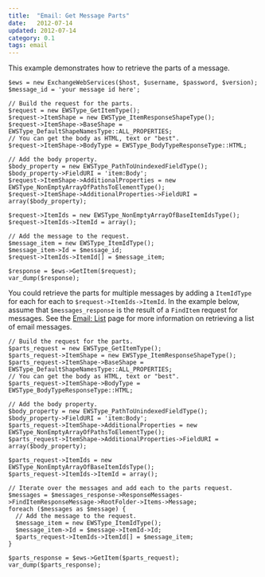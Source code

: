 ```yaml
---
title:  "Email: Get Message Parts"
date:   2012-07-14
updated: 2012-07-14
category: 0.1
tags: email
---
```

This example demonstrates how to retrieve the parts of a message.

```php?start_inline=1
$ews = new ExchangeWebServices($host, $username, $password, $version);
$message_id = 'your message id here';

// Build the request for the parts.
$request = new EWSType_GetItemType();
$request->ItemShape = new EWSType_ItemResponseShapeType();
$request->ItemShape->BaseShape = EWSType_DefaultShapeNamesType::ALL_PROPERTIES;
// You can get the body as HTML, text or "best".
$request->ItemShape->BodyType = EWSType_BodyTypeResponseType::HTML;

// Add the body property.
$body_property = new EWSType_PathToUnindexedFieldType();
$body_property->FieldURI = 'item:Body';
$request->ItemShape->AdditionalProperties = new EWSType_NonEmptyArrayOfPathsToElementType();
$request->ItemShape->AdditionalProperties->FieldURI = array($body_property);

$request->ItemIds = new EWSType_NonEmptyArrayOfBaseItemIdsType();
$request->ItemIds->ItemId = array();

// Add the message to the request.
$message_item = new EWSType_ItemIdType();
$message_item->Id = $message_id;
$request->ItemIds->ItemId[] = $message_item;

$response = $ews->GetItem($request);
var_dump($response);
```

You could retrieve the parts for multiple messages by adding a `ItemIdType` for
each for each to `$request->ItemIds->ItemId`. In the example below, assume that
`$messages_response` is the result of a `FindItem` request for messages. See the
[Email: List](/php-ews/doc/0.1/examples/email-list.html) page for more
information on retrieving a list of email messages.

```php?start_inline=1
// Build the request for the parts.
$parts_request = new EWSType_GetItemType();
$parts_request->ItemShape = new EWSType_ItemResponseShapeType();
$parts_request->ItemShape->BaseShape = EWSType_DefaultShapeNamesType::ALL_PROPERTIES;
// You can get the body as HTML, text or "best".
$parts_request->ItemShape->BodyType = EWSType_BodyTypeResponseType::HTML;

// Add the body property.
$body_property = new EWSType_PathToUnindexedFieldType();
$body_property->FieldURI = 'item:Body';
$parts_request->ItemShape->AdditionalProperties = new EWSType_NonEmptyArrayOfPathsToElementType();
$parts_request->ItemShape->AdditionalProperties->FieldURI = array($body_property);

$parts_request->ItemIds = new EWSType_NonEmptyArrayOfBaseItemIdsType();
$parts_request->ItemIds->ItemId = array();

// Iterate over the messages and add each to the parts request.
$messages = $messages_response->ResponseMessages->FindItemResponseMessage->RootFolder->Items->Message;
foreach ($messages as $message) {
  // Add the message to the request.
  $message_item = new EWSType_ItemIdType();
  $message_item->Id = $message->ItemId->Id;
  $parts_request->ItemIds->ItemId[] = $message_item;
}

$parts_response = $ews->GetItem($parts_request);
var_dump($parts_response);
```
